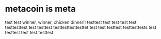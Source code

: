 # metacoin is meta

test
test
winner, winner, chicken dinner!!
testtest
test
test
test
test
testtesttest
test
testtest
testtesttesttesttet
test
test
testtest
testtesttests
test
testtest
test
test
testtest
